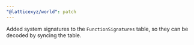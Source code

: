 ```yaml
---
"@latticexyz/world": patch
---
```


Added system signatures to the `FunctionSignatures` table, so they can be decoded by syncing the table.
